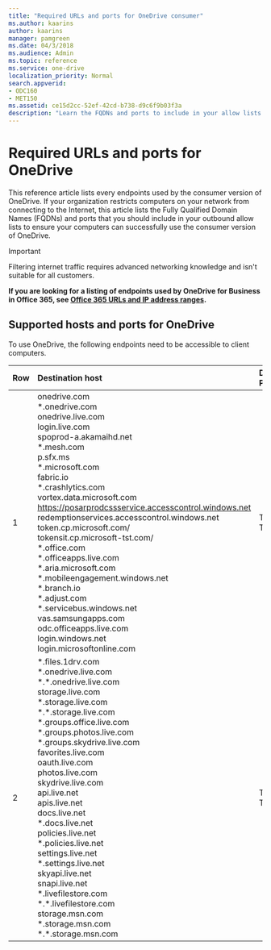 ```yaml
---
title: "Required URLs and ports for OneDrive consumer"
ms.author: kaarins
author: kaarins
manager: pamgreen
ms.date: 04/3/2018
ms.audience: Admin
ms.topic: reference
ms.service: one-drive
localization_priority: Normal
search.appverid:
- ODC160
- MET150
ms.assetid: ce15d2cc-52ef-42cd-b738-d9c6f9b03f3a
description: "Learn the FQDNs and ports to include in your allow lists to let users use the consumer version of OneDrive."
---
```


# Required URLs and ports for OneDrive

 This reference article lists every endpoints used by the consumer version of OneDrive. If your organization restricts computers on your network from connecting to the Internet, this article lists the Fully Qualified Domain Names (FQDNs) and ports that you should include in your outbound allow lists to ensure your computers can successfully use the consumer version of OneDrive. 
  
> [!IMPORTANT]
> Filtering internet traffic requires advanced networking knowledge and isn't suitable for all customers. 
  
 **If you are looking for a listing of endpoints used by OneDrive for Business in Office 365, see [Office 365 URLs and IP address ranges](https://support.office.com/article/8548a211-3fe7-47cb-abb1-355ea5aa88a2).**
  
## Supported hosts and ports for OneDrive

To use OneDrive, the following endpoints need to be accessible to client computers. 
  
|**Row**|**Destination host**|**Destination Port**|
|:-----|:-----|:-----|
|1  <br/> |onedrive.com  <br/> \*.onedrive.com  <br/> onedrive.live.com  <br/> login.live.com  <br/> spoprod-a.akamaihd.net  <br/> \*.mesh.com  <br/> p.sfx.ms  <br/> \*.microsoft.com  <br/> fabric.io  <br/> \*.crashlytics.com  <br/> vortex.data.microsoft.com  <br/> https://posarprodcssservice.accesscontrol.windows.net  <br/> redemptionservices.accesscontrol.windows.net  <br/> token.cp.microsoft.com/  <br/> tokensit.cp.microsoft-tst.com/  <br/> \*.office.com  <br/> \*.officeapps.live.com  <br/> \*.aria.microsoft.com  <br/> \*.mobileengagement.windows.net  <br/> \*.branch.io  <br/> \*.adjust.com  <br/> \*.servicebus.windows.net  <br/> vas.samsungapps.com  <br/> odc.officeapps.live.com  <br/> login.windows.net  <br/> login.microsoftonline.com  <br/> |TCP 80, TCP 443  <br/> |
|2  <br/> |\*.files.1drv.com  <br/> \*.onedrive.live.com  <br/> \*.\*.onedrive.live.com  <br/> storage.live.com  <br/> \*.storage.live.com  <br/> \*.\*.storage.live.com  <br/> \*.groups.office.live.com  <br/> \*.groups.photos.live.com  <br/> \*.groups.skydrive.live.com  <br/> favorites.live.com  <br/> oauth.live.com  <br/> photos.live.com  <br/> skydrive.live.com  <br/> api.live.net  <br/> apis.live.net  <br/> docs.live.net  <br/> \*.docs.live.net  <br/> policies.live.net  <br/> \*.policies.live.net  <br/> settings.live.net  <br/> \*.settings.live.net  <br/> skyapi.live.net  <br/> snapi.live.net  <br/> \*.livefilestore.com  <br/> \*.\*.livefilestore.com  <br/> storage.msn.com  <br/> \*.storage.msn.com  <br/> \*.\*.storage.msn.com  <br/> |TCP 80, TCP 443  <br/> |
   

